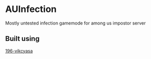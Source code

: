 # AUInfection
Mostly untested infection gamemode for among us impostor server

## Built using

[196-vikcyasa](https://ci.appveyor.com/project/Impostor/Impostor/builds/39647066/artifacts)

